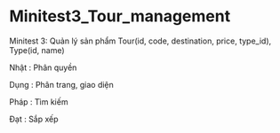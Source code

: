 # Minitest3_Tour_management
Minitest 3: Quản lý sản phẩm
Tour(id, code, destination, price, type_id), Type(id, name)

Nhật : Phân quyền

Dụng : Phân trang, giao diện

Pháp : Tìm kiếm

Đạt : Sắp xếp
